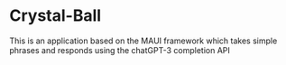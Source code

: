# Crystal-Ball
This is an application based on the MAUI framework which takes simple phrases and responds using the chatGPT-3 completion API
